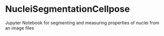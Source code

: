 # NucleiSegmentationCellpose

Jupyter Notebook for segmenting and measuring properties of nuclei from an image files
